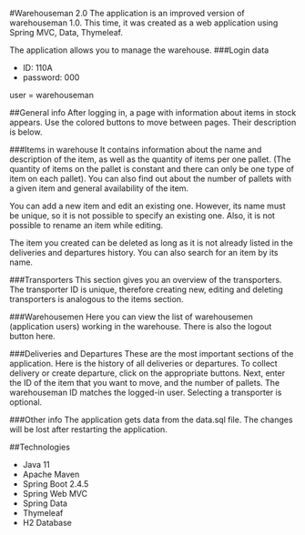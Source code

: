 #Warehouseman 2.0
The application is an improved version of warehouseman 1.0.
This time, it was created as a web application 
using Spring MVC, Data, Thymeleaf.

The application allows you to manage the warehouse.
###Login data
- ID: 110A
- password: 000

user = warehouseman

##General info
After logging in, a page with information about 
items in stock appears.
Use the colored buttons to move between pages.
Their description is below.

###Items in warehouse
It contains information about the name and description
of the item, as well as the quantity of items per one pallet.
(The quantity of items on the pallet is constant and
there can only be one type of item on each pallet).
You can also find out about the number of pallets with 
a given item and general availability of the item.

You can add a new item and edit an existing one.
However, its name must be unique, so it is not possible 
to specify an existing one. Also, it is not possible 
to rename an item while editing.

The item you created can be deleted as long as it is
not already listed in the deliveries and departures history.
You can also search for an item by its name.

###Transporters 
This section gives you an overview of the transporters.
The transporter ID is unique, therefore creating new,
editing and deleting transporters is analogous to the items 
section.

###Warehousemen
Here you can view the list of warehousemen 
(application users) working in the warehouse.
There is also the logout button here.

###Deliveries and Departures
These are the most important sections of the application.
Here is the history of all deliveries or departures.
To collect delivery or create departure, click on the 
appropriate buttons.
Next, enter the ID of the item that you want to move, and
the number of pallets.
The warehouseman ID matches the logged-in user.
Selecting a transporter is optional.

###Other info
The application gets data from the data.sql file.
The changes will be lost after restarting the application.

##Technologies
- Java 11
- Apache Maven
- Spring Boot 2.4.5
- Spring Web MVC
- Spring Data
- Thymeleaf
- H2 Database
